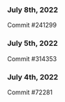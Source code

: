 ### July 8th, 2022

Commit #241299

### July 5th, 2022

Commit #314353


### July 4th, 2022

Commit #72281
